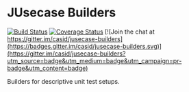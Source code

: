 # JUsecase Builders

[![Build Status](https://travis-ci.org/casid/jusecase-builders.svg?branch=master)](https://travis-ci.org/casid/jusecase-builders)
[![Coverage Status](https://coveralls.io/repos/github/casid/jusecase-builders/badge.svg?branch=master)](https://coveralls.io/github/casid/jusecase-builders?branch=master)
[![Join the chat at https://gitter.im/casid/jusecase-builders](https://badges.gitter.im/casid/jusecase-builders.svg)](https://gitter.im/casid/jusecase-builders?utm_source=badge&utm_medium=badge&utm_campaign=pr-badge&utm_content=badge)

Builders for descriptive unit test setups.
